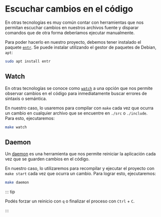 # Escuchar cambios en el código

En otras tecnologías es muy común contar con herramientas que nos permitan
escuchar cambios en nuestros archivos fuente y disparar comandos que de otra
forma deberíamos ejecutar manualmente.

Para poder hacerlo en nuestro proyecto, debemos tener instalado
el paquete [`entr`](http://eradman.com/entrproject/). Se puede instalar
utilizando el gestor de paquetes de Debian, `apt`:

```bash
sudo apt install entr
```

## Watch

En otras tecnologías se conoce como
[`watch`](https://www.geeksforgeeks.org/node-js-fs-watch-method/) a una opción
que nos permite observar cambios en el código para inmediatamente buscar errores
de sintaxis o semántica.

En nuestro caso, lo usaremos para compilar con `make` cada vez que ocurra un
cambio en cualquier archivo que se encuentre en `./src` o `./include`. Para
esto, ejecutaremos:

```bash
make watch
```

## Daemon

Un [daemon](https://www.npmjs.com/package/nodemon) es una herramienta que nos
permite reiniciar la aplicación cada vez que se guarden cambios en el código.

En nuestro caso, lo utilizaremos para recompilar y ejecutar el proyecto con
`make start` cada vez que ocurra un cambio. Para lograr esto, ejecutaremos:

```bash
make daemon
```
::: tip

Podés forzar un reinicio con `q` o finalizar el proceso con `Ctrl` + `C`.

:::
